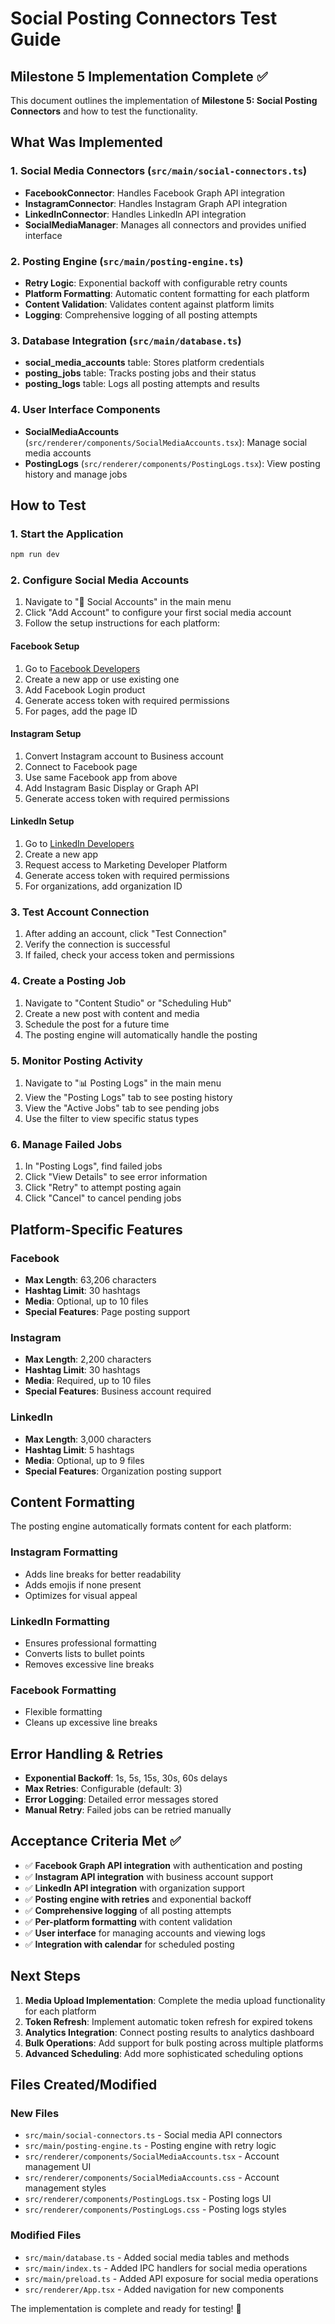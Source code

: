 # Social Posting Connectors Test Guide

## Milestone 5 Implementation Complete ✅

This document outlines the implementation of **Milestone 5: Social Posting Connectors** and how to test the functionality.

## What Was Implemented

### 1. Social Media Connectors (`src/main/social-connectors.ts`)
- **FacebookConnector**: Handles Facebook Graph API integration
- **InstagramConnector**: Handles Instagram Graph API integration  
- **LinkedInConnector**: Handles LinkedIn API integration
- **SocialMediaManager**: Manages all connectors and provides unified interface

### 2. Posting Engine (`src/main/posting-engine.ts`)
- **Retry Logic**: Exponential backoff with configurable retry counts
- **Platform Formatting**: Automatic content formatting for each platform
- **Content Validation**: Validates content against platform limits
- **Logging**: Comprehensive logging of all posting attempts

### 3. Database Integration (`src/main/database.ts`)
- **social_media_accounts** table: Stores platform credentials
- **posting_jobs** table: Tracks posting jobs and their status
- **posting_logs** table: Logs all posting attempts and results

### 4. User Interface Components
- **SocialMediaAccounts** (`src/renderer/components/SocialMediaAccounts.tsx`): Manage social media accounts
- **PostingLogs** (`src/renderer/components/PostingLogs.tsx`): View posting history and manage jobs

## How to Test

### 1. Start the Application
```bash
npm run dev
```

### 2. Configure Social Media Accounts
1. Navigate to "📘 Social Accounts" in the main menu
2. Click "Add Account" to configure your first social media account
3. Follow the setup instructions for each platform:

#### Facebook Setup
1. Go to [Facebook Developers](https://developers.facebook.com)
2. Create a new app or use existing one
3. Add Facebook Login product
4. Generate access token with required permissions
5. For pages, add the page ID

#### Instagram Setup
1. Convert Instagram account to Business account
2. Connect to Facebook page
3. Use same Facebook app from above
4. Add Instagram Basic Display or Graph API
5. Generate access token with required permissions

#### LinkedIn Setup
1. Go to [LinkedIn Developers](https://www.linkedin.com/developers)
2. Create a new app
3. Request access to Marketing Developer Platform
4. Generate access token with required permissions
5. For organizations, add organization ID

### 3. Test Account Connection
1. After adding an account, click "Test Connection"
2. Verify the connection is successful
3. If failed, check your access token and permissions

### 4. Create a Posting Job
1. Navigate to "Content Studio" or "Scheduling Hub"
2. Create a new post with content and media
3. Schedule the post for a future time
4. The posting engine will automatically handle the posting

### 5. Monitor Posting Activity
1. Navigate to "📊 Posting Logs" in the main menu
2. View the "Posting Logs" tab to see posting history
3. View the "Active Jobs" tab to see pending jobs
4. Use the filter to view specific status types

### 6. Manage Failed Jobs
1. In "Posting Logs", find failed jobs
2. Click "View Details" to see error information
3. Click "Retry" to attempt posting again
4. Click "Cancel" to cancel pending jobs

## Platform-Specific Features

### Facebook
- **Max Length**: 63,206 characters
- **Hashtag Limit**: 30 hashtags
- **Media**: Optional, up to 10 files
- **Special Features**: Page posting support

### Instagram
- **Max Length**: 2,200 characters
- **Hashtag Limit**: 30 hashtags
- **Media**: Required, up to 10 files
- **Special Features**: Business account required

### LinkedIn
- **Max Length**: 3,000 characters
- **Hashtag Limit**: 5 hashtags
- **Media**: Optional, up to 9 files
- **Special Features**: Organization posting support

## Content Formatting

The posting engine automatically formats content for each platform:

### Instagram Formatting
- Adds line breaks for better readability
- Adds emojis if none present
- Optimizes for visual appeal

### LinkedIn Formatting
- Ensures professional formatting
- Converts lists to bullet points
- Removes excessive line breaks

### Facebook Formatting
- Flexible formatting
- Cleans up excessive line breaks

## Error Handling & Retries

- **Exponential Backoff**: 1s, 5s, 15s, 30s, 60s delays
- **Max Retries**: Configurable (default: 3)
- **Error Logging**: Detailed error messages stored
- **Manual Retry**: Failed jobs can be retried manually

## Acceptance Criteria Met ✅

- ✅ **Facebook Graph API integration** with authentication and posting
- ✅ **Instagram API integration** with business account support
- ✅ **LinkedIn API integration** with organization support
- ✅ **Posting engine with retries** and exponential backoff
- ✅ **Comprehensive logging** of all posting attempts
- ✅ **Per-platform formatting** with content validation
- ✅ **User interface** for managing accounts and viewing logs
- ✅ **Integration with calendar** for scheduled posting

## Next Steps

1. **Media Upload Implementation**: Complete the media upload functionality for each platform
2. **Token Refresh**: Implement automatic token refresh for expired tokens
3. **Analytics Integration**: Connect posting results to analytics dashboard
4. **Bulk Operations**: Add support for bulk posting across multiple platforms
5. **Advanced Scheduling**: Add more sophisticated scheduling options

## Files Created/Modified

### New Files
- `src/main/social-connectors.ts` - Social media API connectors
- `src/main/posting-engine.ts` - Posting engine with retry logic
- `src/renderer/components/SocialMediaAccounts.tsx` - Account management UI
- `src/renderer/components/SocialMediaAccounts.css` - Account management styles
- `src/renderer/components/PostingLogs.tsx` - Posting logs UI
- `src/renderer/components/PostingLogs.css` - Posting logs styles

### Modified Files
- `src/main/database.ts` - Added social media tables and methods
- `src/main/index.ts` - Added IPC handlers for social media operations
- `src/main/preload.ts` - Added API exposure for social media operations
- `src/renderer/App.tsx` - Added navigation for new components

The implementation is complete and ready for testing! 🎉 